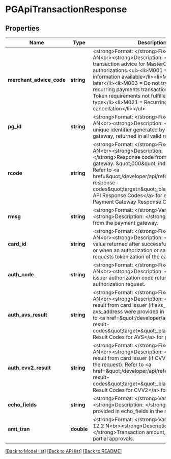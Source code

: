 # PGApiTransactionResponse

## Properties
Name | Type | Description | Notes
------------ | ------------- | ------------- | -------------
**merchant_advice_code** | **string** | &lt;strong&gt;Format: &lt;/strong&gt;Fixed length, 4 AN&lt;br&gt;&lt;strong&gt;Description: &lt;/strong&gt;Recurring transaction advice for MasterCard authorizations.&lt;ul&gt;&lt;li&gt;M001 &#x3D; New account information available&lt;/li&gt;&lt;li&gt;M002 &#x3D; Try again later&lt;/li&gt;&lt;li&gt;M003 &#x3D; Do not try again for recurring payments transaction&lt;/li&gt;&lt;li&gt;M004 &#x3D; Token requirements not fulfilled for this token type&lt;/li&gt;&lt;li&gt;M021 &#x3D; Recurring payment cancellation&lt;/li&gt;&lt;/ul&gt; | [optional] 
**pg_id** | **string** | &lt;strong&gt;Format: &lt;/strong&gt;Fixed length, 32 AN&lt;br&gt;&lt;strong&gt;Description: &lt;/strong&gt;32-byte unique identifier generated by the payment gateway, returned in all valid responses. | [optional] 
**rcode** | **string** | &lt;strong&gt;Format: &lt;/strong&gt;Fixed length, 3 AN&lt;br&gt;&lt;strong&gt;Description: &lt;/strong&gt;Response code from the payment gateway. \&quot;000\&quot; indicates success. Refer to &lt;a href&#x3D;\&quot;/developer/api/reference#api-response-codes\&quot;target&#x3D;\&quot;_blank\&quot;&gt;Platform API Response Codes&lt;/a&gt; for entire list of Payment Gateway Response Codes. | [optional] 
**rmsg** | **string** | &lt;strong&gt;Format: &lt;/strong&gt;Variable length&lt;br&gt;&lt;strong&gt;Description: &lt;/strong&gt;Response text from the payment gateway. | [optional] 
**card_id** | **string** | &lt;strong&gt;Format: &lt;/strong&gt;Fixed length, 32 AN&lt;br&gt;&lt;strong&gt;Description: &lt;/strong&gt;32-byte value returned after successful tokenize request or when an authorization or sale transaction requests tokenization of the cardholder data. | [optional] 
**auth_code** | **string** | &lt;strong&gt;Format: &lt;/strong&gt;Fixed length, 6 AN&lt;br&gt;&lt;strong&gt;Description: &lt;/strong&gt;Card issuer authorization code returned on successful authorization request. | [optional] 
**auth_avs_result** | **string** | &lt;strong&gt;Format: &lt;/strong&gt;Fixed length, 1 AN&lt;br&gt;&lt;strong&gt;Description: &lt;/strong&gt;AVS result from card issuer (if avs_zip and optionally avs_address were provided in the request). Refer to &lt;a href&#x3D;\&quot;/developer/api/reference#avs-result-codes\&quot;target&#x3D;\&quot;_blank\&quot;&gt;Payment Result Codes for AVS&lt;/a&gt; for possible values. | [optional] 
**auth_cvv2_result** | **string** | &lt;strong&gt;Format: &lt;/strong&gt;Fixed length, 1 AN&lt;br&gt;&lt;strong&gt;Description: &lt;/strong&gt;CVV2 result from card issuer (if CVV2 data was sent in the request). Refer to &lt;a href&#x3D;\&quot;/developer/api/reference#cvv2-result-codes\&quot;target&#x3D;\&quot;_blank\&quot;&gt;Payment Result Codes for CVV2&lt;/a&gt; for possible values. | [optional] 
**echo_fields** | **string** | &lt;strong&gt;Format: &lt;/strong&gt;Variable length&lt;br&gt;&lt;strong&gt;Description: &lt;/strong&gt;Data that was provided in echo_fields in the request. | [optional] 
**amt_tran** | **double** | &lt;strong&gt;Format: &lt;/strong&gt;Variable length, up to 12,2 N&lt;br&gt;&lt;strong&gt;Description: &lt;/strong&gt;Transaction amount, returned only on partial approvals. | [optional] 

[[Back to Model list]](../README.md#documentation-for-models) [[Back to API list]](../README.md#documentation-for-api-endpoints) [[Back to README]](../README.md)


